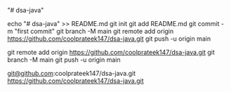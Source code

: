 "# dsa-java" 

echo "# dsa-java" >> README.md
git init
git add README.md
git commit -m "first commit"
git branch -M main
git remote add origin https://github.com/coolprateek147/dsa-java.git
git push -u origin main

git remote add origin https://github.com/coolprateek147/dsa-java.git
git branch -M main
git push -u origin main

git@github.com:coolprateek147/dsa-java.git
https://github.com/coolprateek147/dsa-java.git
